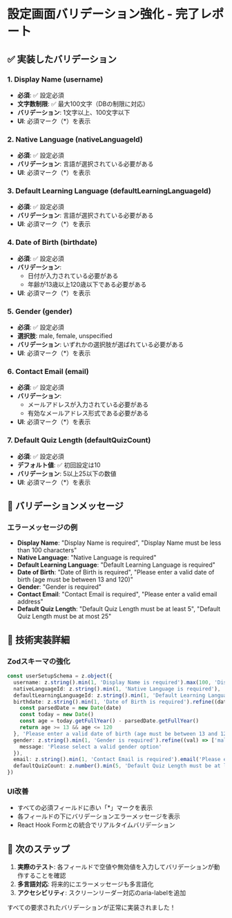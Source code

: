 # 設定画面バリデーション強化 - 完了レポート

## ✅ 実装したバリデーション

### 1. Display Name (username)
- **必須**: ✅ 設定必須
- **文字数制限**: ✅ 最大100文字（DBの制限に対応）
- **バリデーション**: 1文字以上、100文字以下
- **UI**: 必須マーク（*）を表示

### 2. Native Language (nativeLanguageId)
- **必須**: ✅ 設定必須
- **バリデーション**: 言語が選択されている必要がある
- **UI**: 必須マーク（*）を表示

### 3. Default Learning Language (defaultLearningLanguageId)
- **必須**: ✅ 設定必須
- **バリデーション**: 言語が選択されている必要がある
- **UI**: 必須マーク（*）を表示

### 4. Date of Birth (birthdate)
- **必須**: ✅ 設定必須
- **バリデーション**: 
  - 日付が入力されている必要がある
  - 年齢が13歳以上120歳以下である必要がある
- **UI**: 必須マーク（*）を表示

### 5. Gender (gender)
- **必須**: ✅ 設定必須
- **選択肢**: male, female, unspecified
- **バリデーション**: いずれかの選択肢が選ばれている必要がある
- **UI**: 必須マーク（*）を表示

### 6. Contact Email (email)
- **必須**: ✅ 設定必須
- **バリデーション**: 
  - メールアドレスが入力されている必要がある
  - 有効なメールアドレス形式である必要がある
- **UI**: 必須マーク（*）を表示

### 7. Default Quiz Length (defaultQuizCount)
- **必須**: ✅ 設定必須
- **デフォルト値**: ✅ 初回設定は10
- **バリデーション**: 5以上25以下の数値
- **UI**: 必須マーク（*）を表示

## 🎯 バリデーションメッセージ

### エラーメッセージの例
- **Display Name**: "Display Name is required", "Display Name must be less than 100 characters"
- **Native Language**: "Native Language is required"
- **Default Learning Language**: "Default Learning Language is required"
- **Date of Birth**: "Date of Birth is required", "Please enter a valid date of birth (age must be between 13 and 120)"
- **Gender**: "Gender is required"
- **Contact Email**: "Contact Email is required", "Please enter a valid email address"
- **Default Quiz Length**: "Default Quiz Length must be at least 5", "Default Quiz Length must be at most 25"

## 🔧 技術実装詳細

### Zodスキーマの強化
```typescript
const userSetupSchema = z.object({
  username: z.string().min(1, 'Display Name is required').max(100, 'Display Name must be less than 100 characters').trim(),
  nativeLanguageId: z.string().min(1, 'Native Language is required'),
  defaultLearningLanguageId: z.string().min(1, 'Default Learning Language is required'),
  birthdate: z.string().min(1, 'Date of Birth is required').refine((date) => {
    const parsedDate = new Date(date)
    const today = new Date()
    const age = today.getFullYear() - parsedDate.getFullYear()
    return age >= 13 && age <= 120
  }, 'Please enter a valid date of birth (age must be between 13 and 120)'),
  gender: z.string().min(1, 'Gender is required').refine((val) => ['male', 'female', 'unspecified'].includes(val), {
    message: 'Please select a valid gender option'
  }),
  email: z.string().min(1, 'Contact Email is required').email('Please enter a valid email address'),
  defaultQuizCount: z.number().min(5, 'Default Quiz Length must be at least 5').max(25, 'Default Quiz Length must be at most 25')
})
```

### UI改善
- すべての必須フィールドに赤い「*」マークを表示
- 各フィールドの下にバリデーションエラーメッセージを表示
- React Hook Formとの統合でリアルタイムバリデーション

## 🚀 次のステップ
1. **実際のテスト**: 各フィールドで空値や無効値を入力してバリデーションが動作することを確認
2. **多言語対応**: 将来的にエラーメッセージも多言語化
3. **アクセシビリティ**: スクリーンリーダー対応のaria-labelを追加

すべての要求されたバリデーションが正常に実装されました！
